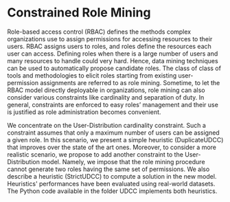 # Constrained Role Mining
<p>
Role-based access control (RBAC) defines the methods complex organizations use to assign permissions for accessing resources to their users. RBAC assigns users to roles, and roles define the resources each user can access. Defining roles when there is a large number of users and many resources to handle could very hard. Hence, data mining techniques can be used to automatically propose candidate roles. The class of class of tools and methodologies to elicit roles starting from existing user-permission assignments are referred to as role mining. Sometime, to let the RBAC model directly deployable in organizations, role mining can also consider various constraints like cardinality and separation of duty. In general, constraints are enforced to easy roles’ management and their use is justified as role administration becomes convenient.
  </p>

We concentrate on the User-Distribution cardinality constraint. Such a constraint assumes that only a maximum number of users can be assigned a given role. In this scenario, we present a simple heuristic (DuplicateUDCC) that improves over the state of the art ones. Moreover, to consider a more realistic scenario, we propose to add another constraint to the User-Distribution model. Namely, we impose that the role mining procedure cannot generate two roles having the same set of permissions. We also describe a heuristic (StrictUDCC) to compute a solution in the new model. Heuristics' performances have been evaluated using real-world datasets. The Python code available in the folder UDCC implements both heuristics.

